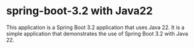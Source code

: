 # spring-boot-3.2 with Java22
This application is a Spring Boot 3.2 application that uses Java 22. It is a simple application that demonstrates the use of Spring Boot 3.2 with Java 22. 

